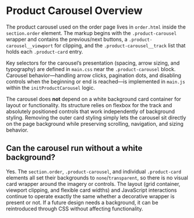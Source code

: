 # Product Carousel Overview

The product carousel used on the order page lives in `order.html` inside the `section.order` element. The markup begins with the `.product-carousel` wrapper and contains the previous/next buttons, a `.product-carousel__viewport` for clipping, and the `.product-carousel__track` list that holds each `.product-card` entry.

Key selectors for the carousel’s presentation (spacing, arrow sizing, and typography) are defined in `main.css` near the `.product-carousel` block. Carousel behavior—handling arrow clicks, pagination dots, and disabling controls when the beginning or end is reached—is implemented in `main.js` within the `initProductCarousel` logic.

The carousel does **not** depend on a white background card container for layout or functionality. Its structure relies on flexbox for the track and absolutely positioned controls that work independently of background styling. Removing the outer card styling simply lets the carousel sit directly on the page background while preserving scrolling, navigation, and sizing behavior.

## Can the carousel run without a white background?

Yes. The `section.order`, `.product-carousel`, and individual `.product-card` elements all set their backgrounds to `none`/`transparent`, so there is no visual card wrapper around the imagery or controls. The layout (grid container, viewport clipping, and flexible card widths) and JavaScript interactions continue to operate exactly the same whether a decorative wrapper is present or not. If a future design needs a background, it can be reintroduced through CSS without affecting functionality.
